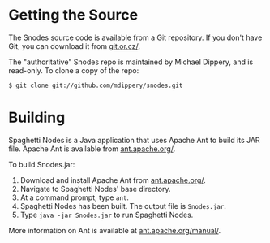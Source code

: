 Getting the Source
==================

The Snodes source code is available from a Git repository. If you don't have
Git, you can download it from [git.or.cz/][git].

The "authoritative" Snodes repo is maintained by Michael Dippery, and is
read-only. To clone a copy of the repo:

    $ git clone git://github.com/mdippery/snodes.git

Building
========

Spaghetti Nodes is a Java application that uses Apache Ant to build its JAR
file. Apache Ant is available from [ant.apache.org/][ant].

To build Snodes.jar:

1. Download and install Apache Ant from [ant.apache.org/][ant].
2. Navigate to Spaghetti Nodes' base directory.
3. At a command prompt, type `ant`.
4. Spaghetti Nodes has been built. The output file is `Snodes.jar`.
5. Type `java -jar Snodes.jar` to run Spaghetti Nodes.

More information on Ant is available at [ant.apache.org/manual/][ant-manual].

[git]:        http://git.or.cz/
[ant]:        http://ant.apache.org/
[ant-manual]: http://ant.apache.org/manual/
